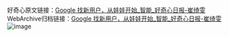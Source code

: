 好奇心原文链接：[Google 找新用户，从娃娃开始_智能_好奇心日报-崔绮雯](https://www.qdaily.com/articles/1930.html)
WebArchive归档链接：[Google 找新用户，从娃娃开始_智能_好奇心日报-崔绮雯](http://web.archive.org/web/20190623150115/https://www.qdaily.com/articles/1930.html)
![image](http://ww3.sinaimg.cn/large/007d5XDply1g3v4jqbts6j30u02yp4qp)